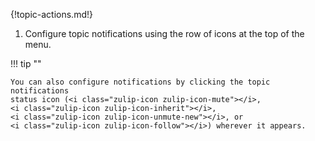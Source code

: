 {!topic-actions.md!}

1. Configure topic notifications using the row of icons at the top of the menu.

!!! tip ""

    You can also configure notifications by clicking the topic notifications
    status icon (<i class="zulip-icon zulip-icon-mute"></i>,
    <i class="zulip-icon zulip-icon-inherit"></i>,
    <i class="zulip-icon zulip-icon-unmute-new"></i>, or
    <i class="zulip-icon zulip-icon-follow"></i>) wherever it appears.
